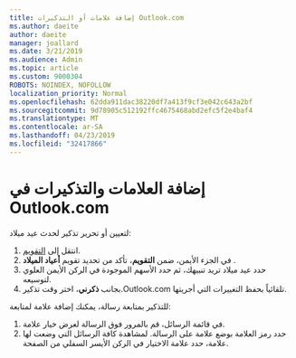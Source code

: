 ```yaml
---
title: إضافة علامات أو التذكيرات Outlook.com
ms.author: daeite
author: daeite
manager: joallard
ms.date: 3/21/2019
ms.audience: Admin
ms.topic: article
ms.custom: 9000304
ROBOTS: NOINDEX, NOFOLLOW
localization_priority: Normal
ms.openlocfilehash: 62dda911dac38220df7a413f9cf3e042c643a2bf
ms.sourcegitcommit: 9d78905c512192ffc4675468abd2efc5f2e4baf4
ms.translationtype: MT
ms.contentlocale: ar-SA
ms.lasthandoff: 04/23/2019
ms.locfileid: "32417866"
---
```

# <a name="adding-flags-and-reminders-in-outlookcom"></a>إضافة العلامات والتذكيرات في Outlook.com

لتعيين أو تحرير تذكير لحدث عيد ميلاد:

1. انتقل إلى [التقويم](https://outlook.live.com/calendar/).
1. في الجزء الأيمن، ضمن **التقويم**، تأكد من تحديد تقويم **أعياد الميلاد** .
1. حدد عيد ميلاد تريد تنبيهك، ثم حدد الأسهم الموجودة في الركن الأيمن العلوي لتوسيعه.
1. بجانب **ذكرني**، اختر وقت تذكير.Outlook.com تلقائياً بحفظ التغييرات التي أجريتها.

للتذكير بمتابعة رسالة، يمكنك إضافة علامة لمتابعة:

1. في قائمة الرسائل، قم بالمرور فوق الرسالة لعرض خيار علامة.
1. حدد رمز العلامة بوضع علامة على الرسالة. لمشاهدة كافة الرسائل التي وضعت لها علامة، حدد علامة الاختيار في الركن الأيسر السفلي من الصفحة.
